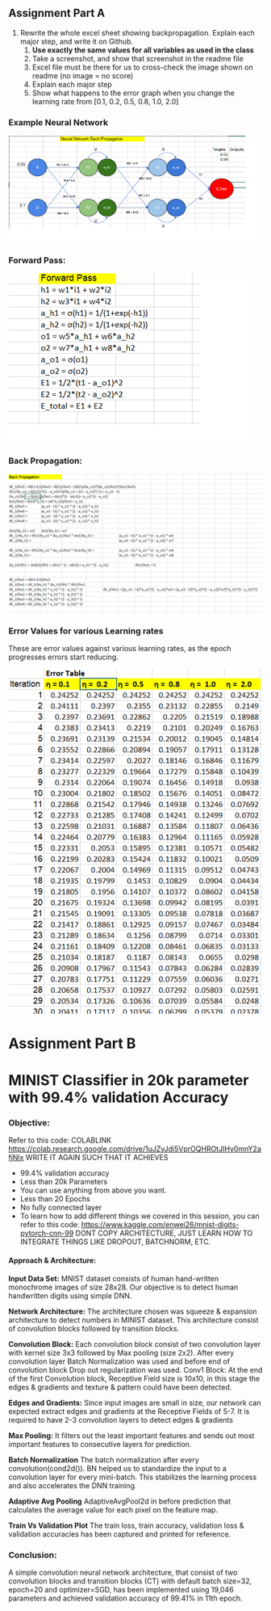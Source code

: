 ## Assignment Part A

1. Rewrite the whole excel sheet showing backpropagation. Explain each major step, and write it on Github. 
   1. **Use exactly the same values for all variables as used in the class**
   2. Take a screenshot, and show that screenshot in the readme file
   3. Excel file must be there for us to cross-check the image shown on readme (no image = no score)
   4. Explain each major step
   5. Show what happens to the error graph when you change the learning rate from [0.1, 0.2, 0.5, 0.8, 1.0, 2.0] 



### Example Neural Network

![alt text](https://raw.githubusercontent.com/thamizhannal/END3.0/main/Session%202%20-%20Backprop%2C%20embeddings%20and%20Language%20Models/images/NeuralNetwork.png)

### Forward Pass:

![alt text](https://raw.githubusercontent.com/thamizhannal/END3.0/main/Session%202%20-%20Backprop%2C%20embeddings%20and%20Language%20Models/images/forwardpass.png)

### Back Propagation:

![alt text](https://raw.githubusercontent.com/thamizhannal/END3.0/main/Session%202%20-%20Backprop%2C%20embeddings%20and%20Language%20Models/images/BackPropGradComp.png)

### Error Values for various Learning rates
These are error values against various learning rates, as the epoch progresses errors start reducing.

![alt text](https://raw.githubusercontent.com/thamizhannal/END3.0/main/Session%202%20-%20Backprop%2C%20embeddings%20and%20Language%20Models/images/ErrorTable.png)



# Assignment Part B
# MINIST Classifier in 20k parameter with 99.4% validation Accuracy

### Objective: ###

Refer to this code: COLABLINK https://colab.research.google.com/drive/1uJZvJdi5VprOQHROtJIHy0mnY2afjNlx
WRITE IT AGAIN SUCH THAT IT ACHIEVES
- 99.4% validation accuracy
- Less than 20k Parameters
- You can use anything from above you want.
- Less than 20 Epochs
- No fully connected layer
- To learn how to add different things we covered in this session, you can refer to this code: https://www.kaggle.com/enwei26/mnist-digits-pytorch-cnn-99 DONT COPY ARCHITECTURE, JUST LEARN HOW TO INTEGRATE THINGS LIKE DROPOUT, BATCHNORM, ETC.

####  Approach & Architecture:   ###

**Input Data Set:** MNIST dataset consists of human hand-written monochrome images of size 28x28. Our objective is to detect human 
handwritten digits using simple DNN.

**Network Architecture:** The architecture chosen was squeeze & expansion 
architecture to detect numbers in MINIST dataset. This architecture consist of convolution blocks followed by transition blocks.

**Convolution Block:** Each convolution block consist of two convolution layer with kernel size 3x3
followed by Max pooling (size 2x2). After every convolution layer Batch Normalization was used and 
before end of convolution block Drop out regularization was used. <r>
Conv1 Block:
At the end of the first Convolution block, Receptive Field size is 10x10, in this stage the 
edges & gradients and texture & pattern could have been detected.

**Edges and Gradients:** Since input images are small in size, our network can expected extract edges and gradients at the Receptive Fields of 5-7.
It is required to have 2-3 convolution layers to detect edges & gradients

**Max Pooling:** It filters out the least important features and sends out most important features 
to consecutive layers for prediction.

**Batch Normalization** The batch normalization after every convolution(cond2d()). BN 
helped us to standardize the input to a convolution layer for every mini-batch. This stabilizes the learning process and also accelerates the DNN training.

**Adaptive Avg Pooling** AdaptiveAvgPool2d in before prediction that calculates the average value for each pixel on the feature map.

**Train Vs Validation Plot**  The train loss, train accuracy, validation loss & 
validation accuracies has been captured and printed for reference. 


### **Conclusion:**
A simple convolution neural network architecture, that consist of two convolution blocks and 
transition blocks (CT) with default batch size=32, epoch=20 and optimizer=SGD, has been 
implemented using 19,046 parameters and achieved validation accuracy of 99.41% in 11th epoch.
